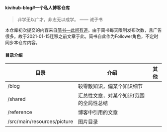 #### kivihub-blog#一个私人博客仓库

>  非学无以广才，非志无以成学。     —— 诫子书



本仓库初次提交的内容来自[简书—此间有道](https://www.jianshu.com/u/385b00f9ba9b)。由于简书每天限制发布次数，且广告很多。故于2021-01-15迁移之前文章于此。简书自此作为Follower角色，不定时同步本仓库内容。



#### 目录介绍

| 目录                        | 介绍                                    | 其他 |
| --------------------------- | --------------------------------------- | ---- |
| /blog                       | 较零散知识，偏某个知识细节              |      |
| /shared                     | 汇总性文章，对某个知识f范围的全局性总结 |      |
| /reference                  | 博客中引用的文章                        |      |
| /src/main/resources/picture | 图片目录                                |      |







